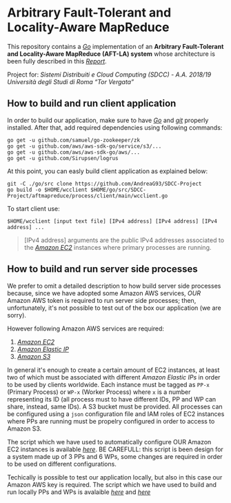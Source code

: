 # Arbitrary Fault-Tolerant and Locality-Aware MapReduce

This repository contains a *[Go](https://golang.org)* implementation of an **Arbitrary Fault-Tolerant and Locality-Aware MapReduce (AFT-LA) system** whose architecture is been fully described in this *[Report](https://github.com/AndreaG93/SDCC-Project-Report)*.

Project for: *Sistemi Distribuiti e Cloud Computing (SDCC) - A.A. 2018/19 Università degli Studi di Roma “Tor Vergata”*

## How to build and run client application

In order to build our application, make sure to have *[Go](https://golang.org)* and *[git](https://git-scm.com/)* properly installed.
After that, add required dependencies using following commands:

    go get -u github.com/samuel/go-zookeeper/zk
    go get -u github.com/aws/aws-sdk-go/service/s3/...
    go get -u github.com/aws/aws-sdk-go/aws/...
    go get -u github.com/Sirupsen/logrus

At this point, you can easly build client application as explained below:

    git -C ./go/src clone https://github.com/AndreaG93/SDCC-Project
    go build -o $HOME/wcclient $HOME/go/src/SDCC-Project/aftmapreduce/process/client/main/wcclient.go

To start client use:

    $HOME/wcclient [input text file] [IPv4 address] [IPv4 address] [IPv4 address] ...

> [IPv4 address] arguments are the public IPv4 addresses associated to the *[Amazon EC2](https://aws.amazon.com/it/ec2/)* instances where primary processes are running.

## How to build and run server side processes

We prefer to omit a detailed description to how build server side processes because, since we have adopted some Amazon AWS services, *OUR* Amazon AWS token is required to run server side processes; then, unfortunately, it's not possible to test out of the box our application (we are sorry).

However following Amazon AWS services are required:

1. *[Amazon EC2](https://aws.amazon.com/it/ec2/)*
1. *[Amazon Elastic IP](https://docs.aws.amazon.com/en_us/AWSEC2/latest/UserGuide/elastic-ip-addresses-eip.html)* 
1. *[Amazon S3](https://aws.amazon.com/it/s3/)*

In general it's enough to create a certain amount of EC2 instances, at least two of which must be associated with different *Amazon Elastic IPs* in order to be used by clients worldwide. Each instance must be tagged as `PP-x` (Primary Process) or `WP-x` (Worker Process) where `x` is a number representing its ID (all process must to have different IDs, PP and WP can share, instead, same IDs). A S3 bucket must be provided. All processes can be configured using a `json` configuration file and IAM roles of EC2 instances where PPs are running must be propelry configured in order to access to Amazon S3.

The script which we have used to automatically configure OUR Amazon EC2 instances is available *[here](https://github.com/AndreaG93/SDCC-Project/blob/master/script/AWS-SystemConfiguration.sh)*. BE CAREFULL: this script is been design for a system made up of 3 PPs and 6 WPs, some changes are required in order to be used on different configurations. 

Techically is possible to test our application locally, but also in this case our Amazon AWS key is required. The script which we have used to build and run locally PPs and WPs is avalaible *[here](https://github.com/AndreaG93/SDCC-Project/blob/master/script/LocalSystemConfiguration.sh)* and *[here](https://github.com/AndreaG93/SDCC-Project/blob/master/script/StartSystemLocally.sh)* 
